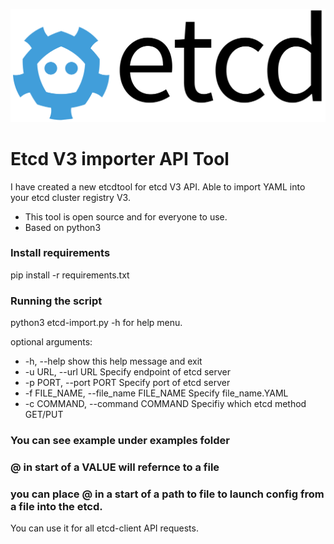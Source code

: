 ![alt text](https://raw.githubusercontent.com/cncf/artwork/master/projects/etcd/horizontal/color/etcd-horizontal-color.png)



# Etcd V3 importer API Tool 
I have created a new etcdtool for etcd V3 API.
Able to import YAML into your etcd cluster registry V3.

- This tool is open source and for everyone to use.
- Based on python3
### Install requirements
   pip install -r requirements.txt

### Running the script
  python3 etcd-import.py -h for help menu.
  
  
optional arguments:
 - -h, --help            show this help message and exit
 - -u URL, --url URL     Specify endpoint of etcd server
 - -p PORT, --port PORT  Specify port of etcd server
 - -f FILE_NAME, --file_name FILE_NAME
                        Specify file_name.YAML
 -  -c COMMAND, --command COMMAND
                        Specifiy which etcd method GET/PUT
  


### You can see example under examples folder

### @ in start of a VALUE will refernce to a file
### you can place @ in a start of a path to file to launch config from a file  into the etcd.
 

 You can use it for all etcd-client API requests.
  
